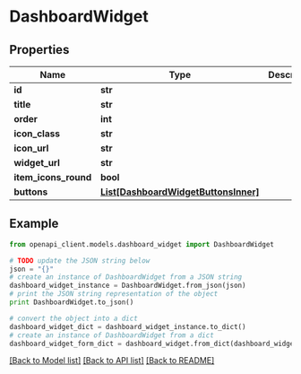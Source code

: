 # DashboardWidget


## Properties
Name | Type | Description | Notes
------------ | ------------- | ------------- | -------------
**id** | **str** |  | 
**title** | **str** |  | 
**order** | **int** |  | 
**icon_class** | **str** |  | 
**icon_url** | **str** |  | 
**widget_url** | **str** |  | 
**item_icons_round** | **bool** |  | 
**buttons** | [**List[DashboardWidgetButtonsInner]**](DashboardWidgetButtonsInner.md) |  | [optional] 

## Example

```python
from openapi_client.models.dashboard_widget import DashboardWidget

# TODO update the JSON string below
json = "{}"
# create an instance of DashboardWidget from a JSON string
dashboard_widget_instance = DashboardWidget.from_json(json)
# print the JSON string representation of the object
print DashboardWidget.to_json()

# convert the object into a dict
dashboard_widget_dict = dashboard_widget_instance.to_dict()
# create an instance of DashboardWidget from a dict
dashboard_widget_form_dict = dashboard_widget.from_dict(dashboard_widget_dict)
```
[[Back to Model list]](../README.md#documentation-for-models) [[Back to API list]](../README.md#documentation-for-api-endpoints) [[Back to README]](../README.md)


